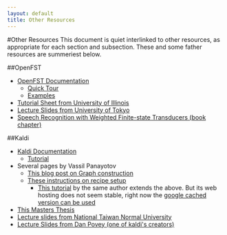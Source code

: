 ```yaml
---
layout: default
title: Other Resources
---
```

#Other Resources
This document is quiet interlinked to other resources, as appropriate for each section and subsection. These and some father resources are summeriest below.

##OpenFST

 - [OpenFST Documentation](http://www.openfst.org/twiki/bin/view/FST/WebHome)
    - [Quick Tour](http://www.openfst.org/twiki/bin/view/FST/FstQuickTour)
    - [Examples](http://www.openfst.org/twiki/bin/view/FST/FstExamples)
 - [Tutorial Sheet from University of Illinois](http://www.isle.illinois.edu/sst/courses/minicourses/2009/lecture6.pdf)
 - [Lecture Slides from University of Tokyo](http://www.gavo.t.u-tokyo.ac.jp/~novakj/wfst-algorithms.pdf)
 - [Speech Recognition with Weighted Finite-state Transducers (book chapter)](http://www.cs.nyu.edu/~mohri/pub/hbka.pdf)


##Kaldi

 - [Kaldi Documentation](http://kaldi.sourceforge.net/)
    - [Tutorial](http://kaldi.sourceforge.net/tutorial.html)
 - Several pages by Vassil Panayotov
    - [This blog post on Graph construction](http://vpanayotov.blogspot.com.au/2012/06/kaldi-decoding-graph-construction.html) 
    - [These instructions on recipe setup](http://vpanayotov.blogspot.com.au/2012/02/poor-mans-kaldi-recipe-setup.html)
        - [This tutorial](http://analytcz.com/kaldi-hybrid-mlphmm-asr-2/) by the same author extends the above. But its web hosting does not seem stable, right now the [google cached version can be used](http://webcache.googleusercontent.com/search?q=cache:z-MGlCv917sJ:analytcz.com/kaldi-hybrid-mlphmm-asr-2/)
 - [This Masters Thesis](https://github.com/oplatek/kaldi-thesis/blob/master/text/tags/oplatek_thesis013.pdf?raw=true)
 - [Lecture slides from National Taiwan Normal University](http://berlin.csie.ntnu.edu.tw/Courses/Speech%20Recognition/Lectures2013/SP2013F_Lecture14-Introduction%20to%20the%20Kaldi%20toolkit.pdf)
 - [Lecture Slides from Dan Povey (one of kaldi's creators)](http://danielpovey.com/kaldi-lectures.html)

